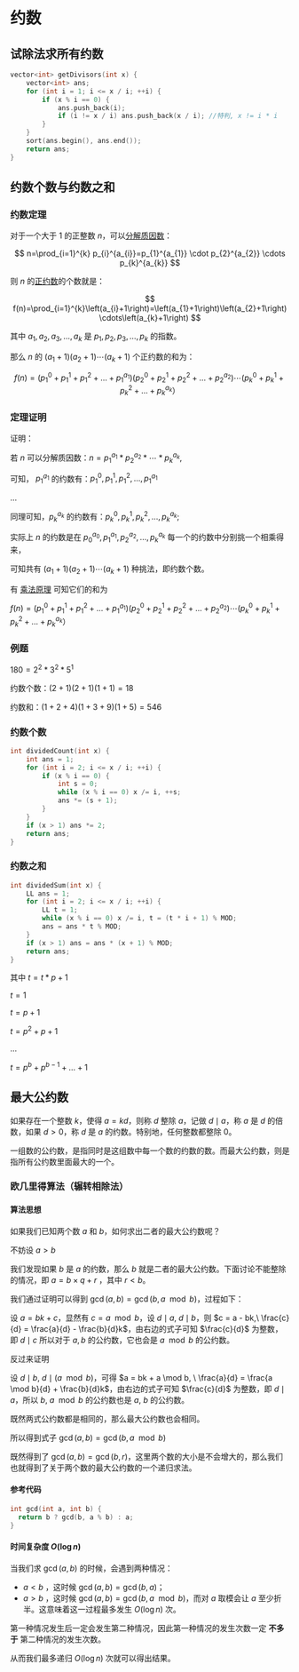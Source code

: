 # 约数

## 试除法求所有约数

```cpp
vector<int> getDivisors(int x) {
    vector<int> ans;
    for (int i = 1; i <= x / i; ++i) {
        if (x % i == 0) {
            ans.push_back(i);
            if (i != x / i) ans.push_back(x / i); //特判, x != i * i
        }
    }
    sort(ans.begin(), ans.end());
    return ans;
}
```

## 约数个数与约数之和

### 约数定理

对于一个大于 $1$ 的正整数 $n$，可以[分解质因数](https://baike.baidu.com/item/分解质因数)：

$$
n=\prod_{i=1}^{k} p_{i}^{a_{i}}=p_{1}^{a_{1}} \cdot p_{2}^{a_{2}} \cdots p_{k}^{a_{k}}
$$

则 $n$ 的[正约数](https://baike.baidu.com/item/正约数/882466)的个数就是：

$$
f(n)=\prod_{i=1}^{k}\left(a_{i}+1\right)=\left(a_{1}+1\right)\left(a_{2}+1\right) \cdots\left(a_{k}+1\right)
$$

其中 $a_1, a_2, a_3, \dots, a_k$ 是 $p_1, p_2, p_3, \dots, p_k$ 的指数。

那么 $n$ 的 $\left(a_{1}+1\right)\left(a_{2}+1\right) \cdots\left(a_{k}+1\right)$ 个正约数的和为：

$$
f(n) = (p_1^0+p_1^1+p_1^2+\dots+p_1^{a_1})(p_2^0+p_2^1+p_2^2+\dots+p_2^{a_2})\cdots(p_k^0+p_k^1+p_k^2+\dots +p_k^{a_k}）
$$

### 定理证明

证明：

若 $n$ 可以分解质因数：$n=p_1^{a_1} * p_2^{a_2} * \cdots * p_k^{a_k}$,

可知， $p_1^{a_1}$ 的约数有：$p_1^0 ,p_1^1,p_1^2,\dots,p_1^{a_1}$

$\ldots$

同理可知，$p_k^{a_k}$ 的约数有：$p_k^0,p_k^1,p_k^2,\dots,p_k^{a_k}$;

实际上 $n$ 的约数是在 $p_0^{a_0},p_1^{a_1},p_2^{a_2},\ldots,p_k^{a_k}$ 每一个的约数中分别挑一个相乘得来，

可知共有 $\left(a_{1}+1\right)\left(a_{2}+1\right) \cdots\left(a_{k}+1\right)$ 种挑法，即约数个数。

有 [乘法原理](https://baike.baidu.com/item/%E4%B9%98%E6%B3%95%E5%8E%9F%E7%90%86) 可知它们的和为

$f(n) = (p_1^0+p_1^1+p_1^2+\dots+p_1^{a_1})(p_2^0+p_2^1+p_2^2+\dots+p_2^{a_2})\cdots(p_k^0+p_k^1+p_k^2+\dots +p_k^{a_k}）$

### 例题

$180 = 2^2 * 3^2 * 5^1$

约数个数：$(2 + 1)(2 + 1)(1 + 1) = 18$

约数和：$(1 + 2 + 4)(1 + 3 + 9)(1 + 5) = 546$

### 约数个数

```cpp
int dividedCount(int x) {
    int ans = 1;
    for (int i = 2; i <= x / i; ++i) {
        if (x % i == 0) {
            int s = 0;
            while (x % i == 0) x /= i, ++s;
            ans *= (s + 1);
        }
    }
    if (x > 1) ans *= 2;
    return ans;
}
```

### 约数之和

```cpp
int dividedSum(int x) {
    LL ans = 1;
    for (int i = 2; i <= x / i; ++i) {
        LL t = 1;
        while (x % i == 0) x /= i, t = (t * i + 1) % MOD;
        ans = ans * t % MOD;
    }
    if (x > 1) ans = ans * (x + 1) % MOD;
    return ans;
}
```

其中 $t = t * p + 1$

$t = 1$

$t = p + 1$

$t = p^2 + p + 1$

$\ldots$

$t = p^b + p^{b-1} + \ldots + 1$

## 最大公约数

如果存在一个整数 $k$，使得 $a = kd$，则称 $d$ 整除 $a$，记做 $d \mid a$，称 $a$ 是 $d$ 的倍数，如果 $d > 0$，称 $d$ 是 $a$ 的约数。特别地，任何整数都整除 $0$。

一组数的公约数，是指同时是这组数中每一个数的约数的数。而最大公约数，则是指所有公约数里面最大的一个。

### 欧几里得算法（辗转相除法）

#### 算法思想

如果我们已知两个数 $a$ 和 $b$，如何求出二者的最大公约数呢？

不妨设 $a > b$

我们发现如果 $b$ 是 $a$ 的约数，那么 $b$ 就是二者的最大公约数。下面讨论不能整除的情况，即 $a = b \times q + r$ ，其中 $r < b$。

我们通过证明可以得到 $\gcd(a, b) = \gcd(b, a\mod b)$，过程如下：

设 $a = bk + c$，显然有 $c = a \mod b$，设 $d \mid a, \ d \mid b$，则 $c = a - bk,\ \frac{c}{d} = \frac{a}{d} - \frac{b}{d}k$，由右边的式子可知 $\frac{c}{d}$ 为整数，即 $d \mid c$ 所以对于 $a, b$ 的公约数，它也会是 $a \mod b$ 的公约数。

反过来证明

设 $d \mid b,\ d \mid (a \mod b)$，可得 $a = bk + a \mod b, \ \frac{a}{d} = \frac{a \mod b}{d} +   \frac{b}{d}k$，由右边的式子可知 $\frac{c}{d}$ 为整数，即 $d \mid a$，所以 $b,\ a \mod b$ 的公约数也是 $a, \ b$ 的公约数。

既然两式公约数都是相同的，那么最大公约数也会相同。

所以得到式子 $\gcd(a, b) = \gcd(b, a\mod b)$

既然得到了 $\gcd(a, b) = \gcd(b, r)$，这里两个数的大小是不会增大的，那么我们也就得到了关于两个数的最大公约数的一个递归求法。

#### 参考代码

```cpp
int gcd(int a, int b) {
  return b ? gcd(b, a % b) : a;
}
```

#### 时间复杂度 $O(\log n)$

当我们求 $\gcd(a, b)$ 的时候，会遇到两种情况：

- $a < b$ ，这时候 $\gcd(a, b) = \gcd(b, a)$；
- $a > b$ ，这时候 $\gcd(a, b) = \gcd(b, a \mod b)$，而对 $a$ 取模会让 $a$ 至少折半。这意味着这一过程最多发生 $O(\log n)$ 次。

第一种情况发生后一定会发生第二种情况，因此第一种情况的发生次数一定 **不多于** 第二种情况的发生次数。

从而我们最多递归 $O(\log n)$ 次就可以得出结果。
